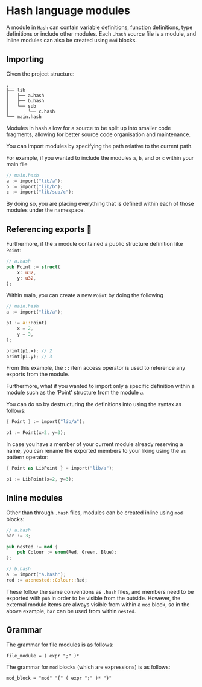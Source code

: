 # Hash language modules

A module in `Hash` can contain variable definitions, function definitions, type definitions or include other modules.
Each `.hash` source file is a module, and inline modules can also be created using `mod` blocks.

## Importing

Given the project structure:
```
.
├── lib
│   ├── a.hash
│   ├── b.hash
│   └── sub
│       └── c.hash
└── main.hash
```

Modules in hash allow for a source to be split up into smaller code fragments, allowing for better source code organisation and maintenance.

You can import modules by specifying the path relative to the current path. 

For example, if you wanted to include the modules `a`, `b`, and or `c` within your main file

```rust
// main.hash
a := import("lib/a");
b := import("lib/b");
c := import("lib/sub/c");
```

By doing so, you are placing everything that is defined within each of those modules under
the namespace. 

## Referencing exports 🚧

Furthermore, if the `a` module contained a public structure definition like `Point`:

```rust
// a.hash
pub Point := struct(
    x: u32,
    y: u32,
);
```

Within main, you can create a new `Point` by doing the following

```rust
// main.hash
a := import("lib/a");

p1 := a::Point(
    x = 2,
    y = 3,
);

print(p1.x); // 2
print(p1.y); // 3
```

From this example, the `::` item access operator is used to reference any exports from the module.

Furthermore, what if you wanted to import only a specific definition within a module such as the 'Point' structure from the module `a`.

You can do so by destructuring the definitions into using the syntax as
follows:

```rust
{ Point } := import("lib/a");

p1 := Point(x=2, y=3);
```

In case you have a member of your current module already reserving a name, you
can rename the exported members to your liking using the `as` pattern operator:
```rust
{ Point as LibPoint } = import("lib/a");

p1 := LibPoint(x=2, y=3);
```

## Inline modules

Other than through `.hash` files, modules can be created inline using `mod` blocks:

```rust
// a.hash
bar := 3;

pub nested := mod {
    pub Colour := enum(Red, Green, Blue);
};

// b.hash
a := import("a.hash");
red := a::nested::Colour::Red;
```

These follow the same conventions as `.hash` files, and members need to be exported with `pub` in order to be visible from the outside.
However, the external module items are always visible from within a `mod` block, so in the above example, `bar` can be used from within `nested`.

## Grammar

The grammar for file modules is as follows:

```
file_module = ( expr ";" )*
```

The grammar for `mod` blocks (which are expressions) is as follows:

```
mod_block = "mod" "{" ( expr ";" )* "}"
```
